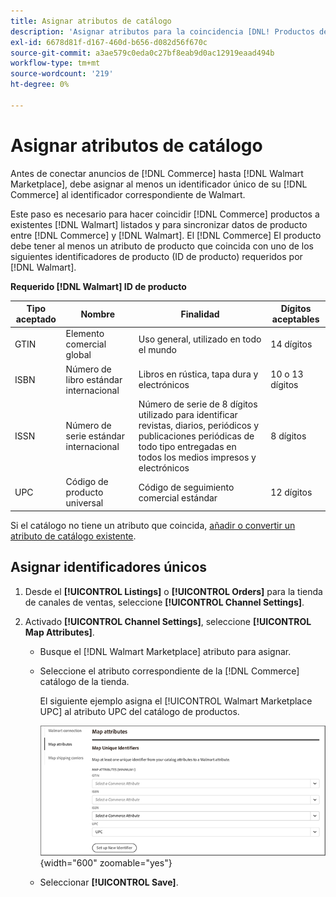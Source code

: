 ```yaml
---
title: Asignar atributos de catálogo
description: 'Asignar atributos para la coincidencia [DNL! Productos de [Commerce] a productos existentes [!DNL Walmart Marketplace] listados y sincronización de datos entre [!DNL Channel Manager] y [!DNL Walmart].'
exl-id: 6678d81f-d167-460d-b656-d082d56f670c
source-git-commit: a3ae579c0eda0c27bf8eab9d0ac12919eaad494b
workflow-type: tm+mt
source-wordcount: '219'
ht-degree: 0%

---
```


# Asignar atributos de catálogo

Antes de conectar anuncios de [!DNL Commerce] hasta [!DNL Walmart Marketplace], debe asignar al menos un identificador único de su [!DNL Commerce] al identificador correspondiente de Walmart.

Este paso es necesario para hacer coincidir [!DNL Commerce] productos a existentes [!DNL Walmart] listados y para sincronizar datos de producto entre [!DNL Commerce] y [!DNL Walmart]. El [!DNL Commerce] El producto debe tener al menos un atributo de producto que coincida con uno de los siguientes identificadores de producto (ID de producto) requeridos por [!DNL Walmart].

**Requerido [!DNL Walmart] ID de producto**

| **Tipo aceptado** | **Nombre** | **Finalidad** | **Dígitos aceptables** |
|-------------------|--------------------------------------|--------------------------------------------------------------------------------------------------------------------------------------------------|-----------------------|
| GTIN | Elemento comercial global | Uso general, utilizado en todo el mundo | 14 dígitos |
| ISBN | Número de libro estándar internacional | Libros en rústica, tapa dura y electrónicos | 10 o 13 dígitos |
| ISSN | Número de serie estándar internacional | Número de serie de 8 dígitos utilizado para identificar revistas, diarios, periódicos y publicaciones periódicas de todo tipo entregadas en todos los medios impresos y electrónicos | 8 dígitos |
| UPC | Código de producto universal | Código de seguimiento comercial estándar | 12 dígitos |

Si el catálogo no tiene un atributo que coincida, [añadir o convertir un atributo de catálogo existente](https://experienceleague.adobe.com/docs/commerce-admin/catalog/product-attributes/product-attributes.html).

## Asignar identificadores únicos

1. Desde el **[!UICONTROL Listings]** o **[!UICONTROL Orders]** para la tienda de canales de ventas, seleccione **[!UICONTROL Channel Settings]**.

1. Activado **[!UICONTROL Channel Settings]**, seleccione **[!UICONTROL Map Attributes]**.

   - Busque el [!DNL Walmart Marketplace] atributo para asignar.

   - Seleccione el atributo correspondiente de la [!DNL Commerce] catálogo de la tienda.

      El siguiente ejemplo asigna el [!UICONTROL Walmart Marketplace UPC] al atributo UPC del catálogo de productos.

      ![Asignar atributos para criterios de coincidencia de productos](assets/products-map-attributes-for-match.png){width="600" zoomable="yes"}

   - Seleccionar **[!UICONTROL Save]**.
